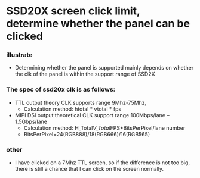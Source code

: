 # SSD20X screen click limit, determine whether the panel can be clicked
### illustrate
- Determining whether the panel is supported mainly depends on whether the clk of the panel is within the support range of SSD2X

### The spec of ssd20x clk is as follows:
- TTL output theory CLK supports range 9Mhz-75Mhz,
    - Calculation method: htotal * vtotal * fps
- MIPI DSI output theoretical CLK support range 100Mbps/lane – 1.5Gbps/lane
    - Calculation method: H_Total*V_Total*FPS*BitsPerPixel/lane number
    - BitsPerPixel=24(RGB888)/18(RGB666)/16(RGB565)


### other
- I have clicked on a 7Mhz TTL screen, so if the difference is not too big, there is still a chance that I can click on the screen normally.
